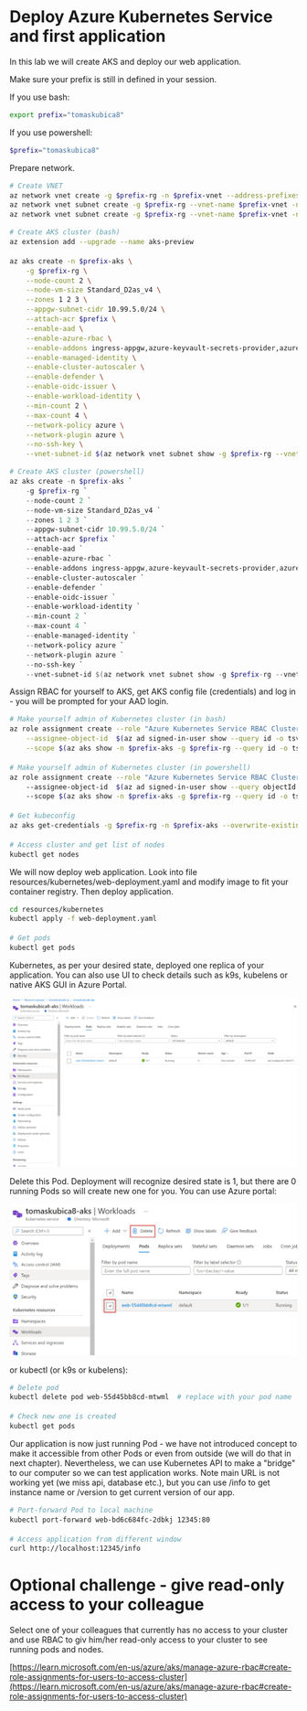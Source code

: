 # Deploy Azure Kubernetes Service and first application
In this lab we will create AKS and deploy our web application.

Make sure your prefix is still in defined in your session.

If you use bash:

```bash
export prefix="tomaskubica8"
```

If you use powershell:

```powershell
$prefix="tomaskubica8"
```

Prepare network.

```bash
# Create VNET
az network vnet create -g $prefix-rg -n $prefix-vnet --address-prefixes 10.99.0.0/16
az network vnet subnet create -g $prefix-rg --vnet-name $prefix-vnet -n aks --address-prefix 10.99.0.0/22
az network vnet subnet create -g $prefix-rg --vnet-name $prefix-vnet -n db --address-prefix 10.99.4.0/24
```

```bash
# Create AKS cluster (bash)
az extension add --upgrade --name aks-preview

az aks create -n $prefix-aks \
    -g $prefix-rg \
    --node-count 2 \
    --node-vm-size Standard_D2as_v4 \
    --zones 1 2 3 \
    --appgw-subnet-cidr 10.99.5.0/24 \
    --attach-acr $prefix \
    --enable-aad \
    --enable-azure-rbac \
    --enable-addons ingress-appgw,azure-keyvault-secrets-provider,azure-policy \
    --enable-managed-identity \
    --enable-cluster-autoscaler \
    --enable-defender \
    --enable-oidc-issuer \
    --enable-workload-identity \
    --min-count 2 \
    --max-count 4 \
    --network-policy azure \
    --network-plugin azure \
    --no-ssh-key \
    --vnet-subnet-id $(az network vnet subnet show -g $prefix-rg --vnet-name $prefix-vnet -n aks --query id -o tsv)
```

```powershell
# Create AKS cluster (powershell)
az aks create -n $prefix-aks `
    -g $prefix-rg `
    --node-count 2 `
    --node-vm-size Standard_D2as_v4 `
    --zones 1 2 3 `
    --appgw-subnet-cidr 10.99.5.0/24 `
    --attach-acr $prefix `
    --enable-aad `
    --enable-azure-rbac `
    --enable-addons ingress-appgw,azure-keyvault-secrets-provider,azure-policy `
    --enable-cluster-autoscaler `
    --enable-defender `
    --enable-oidc-issuer `
    --enable-workload-identity `
    --min-count 2 `
    --max-count 4 `
    --enable-managed-identity `
    --network-policy azure `
    --network-plugin azure `
    --no-ssh-key `
    --vnet-subnet-id $(az network vnet subnet show -g $prefix-rg --vnet-name $prefix-vnet -n aks --query id -o tsv)
```

Assign RBAC for yourself to AKS, get AKS config file (credentials) and log in - you will be prompted for your AAD login.

```bash
# Make yourself admin of Kubernetes cluster (in bash)
az role assignment create --role "Azure Kubernetes Service RBAC Cluster Admin" \
    --assignee-object-id  $(az ad signed-in-user show --query id -o tsv) \
    --scope $(az aks show -n $prefix-aks -g $prefix-rg --query id -o tsv)

# Make yourself admin of Kubernetes cluster (in powershell)
az role assignment create --role "Azure Kubernetes Service RBAC Cluster Admin" `
    --assignee-object-id  $(az ad signed-in-user show --query objectId -o tsv) `
    --scope $(az aks show -n $prefix-aks -g $prefix-rg --query id -o tsv)

# Get kubeconfig
az aks get-credentials -g $prefix-rg -n $prefix-aks --overwrite-existing

# Access cluster and get list of nodes
kubectl get nodes
```

We will now deploy web application. Look into file resources/kubernetes/web-deployment.yaml and modify image to fit your container registry. Then deploy application.

```bash
cd resources/kubernetes
kubectl apply -f web-deployment.yaml

# Get pods
kubectl get pods
```

Kubernetes, as per your desired state, deployed one replica of your application. You can also use UI to check details such as k9s, kubelens or native AKS GUI in Azure Portal.

![](./images/aks01.png)

Delete this Pod. Deployment will recognize desired state is 1, but there are 0 running Pods so will create new one for you. You can use Azure portal:

![](./images/aks02.png)

or kubectl (or k9s or kubelens):

```bash
# Delete pod
kubectl delete pod web-55d45bb8cd-mtwml  # replace with your pod name

# Check new one is created
kubectl get pods
```

Our application is now just running Pod - we have not introduced concept to make it accessible from other Pods or even from outside (we will do that in next chapter). Nevertheless, we can use Kubernetes API to make a "bridge" to our computer so we can test application works. Note main URL is not working yet (we miss api, database etc.), but you can use /info to get instance name or /version to get current version of our app.

```bash
# Port-forward Pod to local machine
kubectl port-forward web-bd6c684fc-2dbkj 12345:80

# Access application from different window
curl http://localhost:12345/info
```

# Optional challenge - give read-only access to your colleague
Select one of your colleagues that currently has no access to your cluster and use RBAC to giv him/her read-only access to your cluster to see running pods and nodes.

[https://learn.microsoft.com/en-us/azure/aks/manage-azure-rbac#create-role-assignments-for-users-to-access-cluster](https://learn.microsoft.com/en-us/azure/aks/manage-azure-rbac#create-role-assignments-for-users-to-access-cluster)